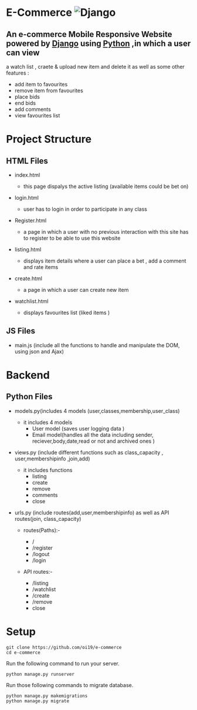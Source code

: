 # E-Commerce ![Django](https://github.com/ESWZY/cs50web-final-project/workflows/Django%20CI/badge.svg)

  ## An e-commerce Mobile Responsive Website powered by [Django](https://www.djangoproject.com/) using [Python](https://www.python.org/) ,in which a user can view 
  a watch list , craete & upload new item and delete it  as well as some other features :
   - add item to favourites 
   - remove item from favourites
   - place bids
   - end bids
   - add comments
   - view favourites list
   

# Project Structure


## HTML Files
      
 - index.html
   - this page dispalys the active listing (available items could be bet on)
    
 - login.html
   - user has to login in order to participate in  any class 
 
 - Register.html
   - a page in which a user with no previous interaction with this site has to register to be able to use this website
   
 - listing.html 
   - displays item details where a user can place a bet , add a comment and rate items 
   
 - create.html 
   - a page in which a user can create new item
    
 - watchlist.html 
   - displays favourites list (liked items )
   

## JS Files
 -  main.js (include all the functions to handle and manipulate the DOM, using json and Ajax)



# Backend


## Python Files
 - models.py(includes 4 models (user,classes,membership,user_class)
   - it includes 4 models
      - User model (saves user logging data )
      - Email model(handles all the data including sender, reciever,body,date,read or not and archived ones )
      
 - views.py (include different functions such as class_capacity , user,membershipinfo ,join,add)
     - it includes functions
         - listing  
         - create
         - remove
         - comments
         - close
 - urls.py (include routes(add,user,membershipinfo) as well as API routes(join, class_capacity)
   - routes(Paths):-
      - /
      - /register
      - /logout
      - /login
     
   - API routes:-
      - /listing 
      - /watchlist
      - /create
      - /remove
      - close



# Setup
   ```shell script
git clone https://github.com/oi19/e-commerce
cd e-commerce
```
Run the following command to run your server.


```shell script
python manage.py runserver
```

Run those following commands to migrate database.

```shell script
python manage.py makemigrations
python manage.py migrate
```

